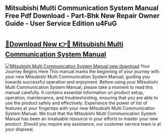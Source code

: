 ## Mitsubishi Multi Communication System Manual Free Pdf Download - Part-Bhk New Repair Owner Guide - User Service Edition u4FuG

# <h2><a href="http://bc47994.oget.top/?id=Mitsubishi+Multi+Communication+System+Manual">🔗Download New 👉🔴 Mitsubishi Multi Communication System Manual</a></h2>

[![Mitsubishi Multi Communication System Manual new download](https://i.imgur.com/5g1atiW.png)](http://bc47994.oget.top/?id=Mitsubishi+Multi+Communication+System+Manual)
Your Journey Begins Here This manual marks the beginning of your journey with your new Mitsubishi Multi Communication System Manual, guiding you towards successful operation and enjoyment. Before using your Mitsubishi Multi Communication System Manual, please take a moment to read this manual carefully. It contains essential information on product setup, operation, maintenance, and troubleshooting, ensuring that you are able to use the product safely and effectively. Experience the power of list of features at your fingertips with your new Mitsubishi Multi Communication System Manual. We trust that the Mitsubishi Multi Communication System Manual has been an invaluable resource in your efforts to master your new product. Should you require any assistance, our customer service team is at your disposal.
